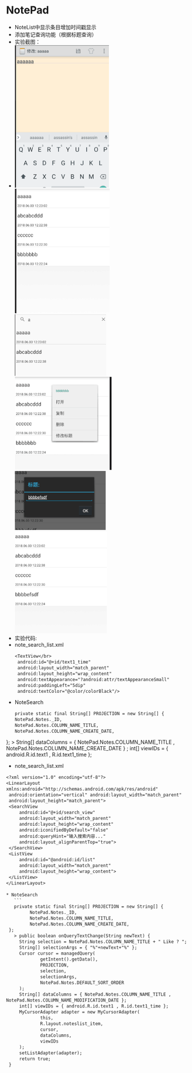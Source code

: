 # NotePad
* NoteList中显示条目增加时间戳显示
* 添加笔记查询功能（根据标题查询）
* 实验截图：
* ![](https://github.com/Haseus/notepad/blob/master/photo/1.png )
![](https://github.com/Haseus/notepad/blob/master/photo/2.png )
![](https://github.com/Haseus/notepad/blob/master/photo/3.png )
![](https://github.com/Haseus/notepad/blob/master/photo/4.png )
![](https://github.com/Haseus/notepad/blob/master/photo/5.png )
![](https://github.com/Haseus/notepad/blob/master/photo/6.png )
* 实验代码:
* note_search_list.xml
     ```
     <TextView</br>
      android:id="@+id/text1_time"
      android:layout_width="match_parent"
      android:layout_height="wrap_content"
      android:textAppearance="?android:attr/textAppearanceSmall"
      android:paddingLeft="5dip"
      android:textColor="@color/colorBlack"/>
* NoteSearch
    ```
    private static final String[] PROJECTION = new String[] {
    NotePad.Notes._ID, 
    NotePad.Notes.COLUMN_NAME_TITLE, 
    NotePad.Notes.COLUMN_NAME_CREATE_DATE,      
 };
    > String[] dataColumns = { NotePad.Notes.COLUMN_NAME_TITLE ,  NotePad.Notes.COLUMN_NAME_CREATE_DATE } ;
int[] viewIDs = { android.R.id.text1 , R.id.text1_time };
* note_search_list.xml
 ```
 <?xml version="1.0" encoding="utf-8"?>
<LinearLayout xmlns:android="http://schemas.android.com/apk/res/android"
  android:orientation="vertical" android:layout_width="match_parent"
  android:layout_height="match_parent">
  <SearchView
      android:id="@+id/search_view"
      android:layout_width="match_parent"
      android:layout_height="wrap_content"
      android:iconifiedByDefault="false"
      android:queryHint="输入搜索内容..."
      android:layout_alignParentTop="true">
  </SearchView>
  <ListView
      android:id="@android:id/list"
      android:layout_width="match_parent"
      android:layout_height="wrap_content">
  </ListView>
</LinearLayout>

* NoteSearch
    ```
    private static final String[] PROJECTION = new String[] {
          NotePad.Notes._ID, 
          NotePad.Notes.COLUMN_NAME_TITLE, 
          NotePad.Notes.COLUMN_NAME_CREATE_DATE, 
  };
    > public boolean onQueryTextChange(String newText) {
      String selection = NotePad.Notes.COLUMN_NAME_TITLE + " Like ? ";
      String[] selectionArgs = { "%"+newText+"%" };
      Cursor cursor = managedQuery(
              getIntent().getData(),            
              PROJECTION,                       
              selection,                        
              selectionArgs,                    
              NotePad.Notes.DEFAULT_SORT_ORDER  
      );
      String[] dataColumns = { NotePad.Notes.COLUMN_NAME_TITLE ,  NotePad.Notes.COLUMN_NAME_MODIFICATION_DATE };
      int[] viewIDs = { android.R.id.text1 , R.id.text1_time };
      MyCursorAdapter adapter = new MyCursorAdapter(
              this,
              R.layout.noteslist_item,
              cursor,
              dataColumns,
              viewIDs
      );
      setListAdapter(adapter);
      return true;
  }
 


